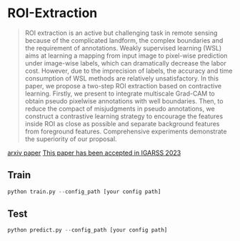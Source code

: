 # ROI-Extraction

>ROI extraction is an active but challenging task in remote sensing because of the complicated landform, the complex boundaries and the requirement of annotations. Weakly supervised learning (WSL) aims at learning a mapping from input image to pixel-wise prediction under image-wise labels, which can dramatically decrease the labor cost. However, due to the imprecision of labels, the accuracy and time consumption of WSL methods are relatively unsatisfactory. In this paper, we propose a two-step ROI extraction based on contractive learning. Firstly, we present to integrate multiscale Grad-CAM to obtain pseudo pixelwise annotations with well boundaries. Then, to reduce the compact of misjudgments in pseudo annotations, we construct a contrastive learning strategy to encourage the features inside ROI as close as possible and separate background features from foreground features. Comprehensive experiments demonstrate the superiority of our proposal.

[arxiv paper](https://arxiv.org/abs/2305.05887) [This paper has been accepted in IGARSS 2023](https://ieeexplore.ieee.org/document/10283054) 

## Train
```python
python train.py --config_path [your config path]
```

## Test
```python
python predict.py --config_path [your config path]
```
